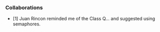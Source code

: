 ### Collaborations 
* [1] Juan Rincon reminded me of the Class Q... and suggested using semaphores. 